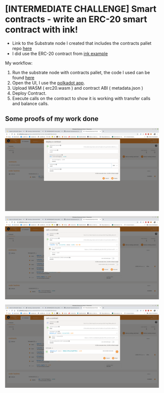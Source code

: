 # [INTERMEDIATE CHALLENGE] Smart contracts - write an ERC-20 smart contract with ink!

* Link to the Substrate node I created that includes the contracts pallet repo [here](https://github.com/developery-nl/polkadot_challenge_substrate_node_contract)
* I did use the ERC-20 contract from [ink example](https://github.com/paritytech/ink/tree/master/examples/erc20)

My workflow:
1. Run the substrate node with contracts pallet, the code I used can be found [here](https://github.com/developery-nl/polkadot_challenge_substrate_node_contract) 
2. Open the UI, I use the [polkadot app](https://polkadot.js.org/apps/#/contracts).
3. Upload WASM ( erc20.wasm ) and contract ABI ( metadata.json )
4. Deploy Contract.
5. Execute calls on the contract to show it is working with transfer calls and balance calls.

## Some proofs of my work done
![Deploy contract](Schermafdruk%20van%202020-10-19%2022-00-43.png)

![Transfer](Schermafdruk%20van%202020-10-19%2022-04-31.png)

![Balance](Schermafdruk%20van%202020-10-19%2022-06-31.png)

